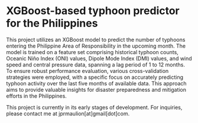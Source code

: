 # XGBoost-based typhoon predictor for the Philippines
This project utilizes an XGBoost model to predict the number of typhoons entering the Philippine Area of Responsibility in the upcoming month. The model is trained on a feature set comprising historical typhoon counts, Oceanic Niño Index (ONI) values, Dipole Mode Index (DMI) values, and wind speed and central pressure data, spanning a lag period of 1 to 12 months. To ensure robust performance evaluation, various cross-validation strategies were employed, with a specific focus on accurately predicting typhoon activity over the last five months of available data. This approach aims to provide valuable insights for disaster preparedness and mitigation efforts in the Philippines.

This project is currently in its early stages of development. For inquiries, please contact me at jprmaulion[at]gmail[dot]com.
